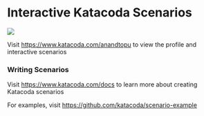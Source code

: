 # Interactive Katacoda Scenarios

[![](http://shields.katacoda.com/katacoda/anandtopu/count.svg)](https://www.katacoda.com/anandtopu "Get your profile on Katacoda.com")

Visit https://www.katacoda.com/anandtopu to view the profile and interactive scenarios

### Writing Scenarios
Visit https://www.katacoda.com/docs to learn more about creating Katacoda scenarios

For examples, visit https://github.com/katacoda/scenario-example

